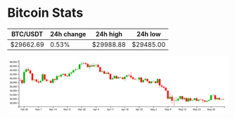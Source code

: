 # Bitcoin Stats

BTC/USDT|24h change|24h high|24h low|
|---|---|---|---|
|$29662.69|0.53%|$29988.88|$29485.00|

<img src="./chart.svg">
